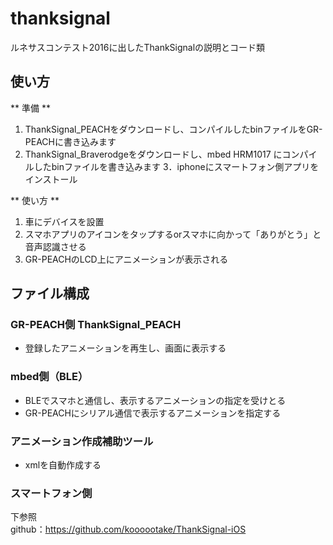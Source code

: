 # thanksignal
ルネサスコンテスト2016に出したThankSignalの説明とコード類

## 使い方
** 準備 **
1. ThankSignal_PEACHをダウンロードし、コンパイルしたbinファイルをGR-PEACHに書き込みます
2. ThankSignal_Braverodgeをダウンロードし、mbed HRM1017 にコンパイルしたbinファイルを書き込みます
3．iphoneにスマートフォン側アプリをインストール

** 使い方 **
1. 車にデバイスを設置
2. スマホアプリのアイコンをタップするorスマホに向かって「ありがとう」と音声認識させる
3. GR-PEACHのLCD上にアニメーションが表示される


## ファイル構成
### GR-PEACH側 ThankSignal_PEACH
*  登録したアニメーションを再生し、画面に表示する

### mbed側（BLE）
* BLEでスマホと通信し、表示するアニメーションの指定を受けとる
* GR-PEACHにシリアル通信で表示するアニメーションを指定する

### アニメーション作成補助ツール
* xmlを自動作成する

### スマートフォン側
下参照  
github：https://github.com/koooootake/ThankSignal-iOS
